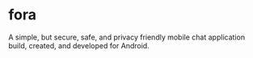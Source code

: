 # fora
A simple, but secure, safe, and privacy friendly mobile chat application build, created, and developed for Android.
